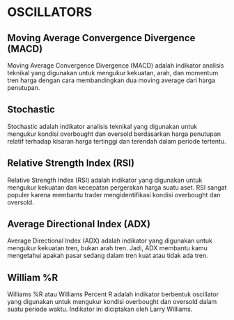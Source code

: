 # OSCILLATORS

## Moving Average Convergence Divergence (MACD)

Moving Average Convergence Divergence (MACD) adalah indikator analisis teknikal yang digunakan untuk mengukur kekuatan, arah, dan momentum tren harga dengan cara membandingkan dua moving average dari harga penutupan.

## Stochastic

Stochastic adalah indikator analisis teknikal yang digunakan untuk mengukur kondisi overbought dan oversold berdasarkan harga penutupan relatif terhadap kisaran harga tertinggi dan terendah dalam periode tertentu.

## Relative Strength Index (RSI)

Relative Strength Index (RSI) adalah indikator yang digunakan untuk mengukur kekuatan dan kecepatan pergerakan harga suatu aset. RSI sangat populer karena membantu trader mengidentifikasi kondisi overbought dan oversold.

## Average Directional Index (ADX)

Average Directional Index (ADX) adalah indikator yang digunakan untuk mengukur kekuatan tren, bukan arah tren. Jadi, ADX membantu kamu mengetahui apakah pasar sedang dalam tren kuat atau tidak ada tren.

## William %R

Williams %R atau Williams Percent R adalah indikator berbentuk oscillator yang digunakan untuk mengukur kondisi overbought dan oversold dalam suatu periode waktu. Indikator ini diciptakan oleh Larry Williams.